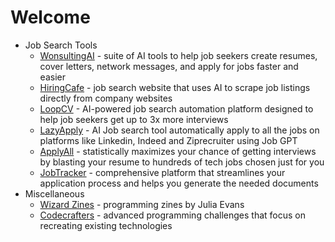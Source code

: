 # Welcome

- Job Search Tools
    - [WonsultingAI](https://www.wonsulting.ai/) - suite of AI tools to help job seekers create resumes, cover letters, network messages, and apply for jobs faster and easier
    - [HiringCafe](https://hiring.cafe/) - job search website that uses AI to scrape job listings directly from company websites
    - [LoopCV](https://www.loopcv.pro/) - AI-powered job search automation platform designed to help job seekers get up to 3x more interviews
    - [LazyApply](https://lazyapply.com/) - AI Job search tool automatically apply to all the jobs on platforms like Linkedin, Indeed and Ziprecruiter using Job GPT
    - [ApplyAll](https://applyall.com/) - statistically maximizes your chance of getting interviews by blasting your resume to hundreds of tech jobs chosen just for you
    - [JobTracker](https://jobtracker.ai/) - comprehensive platform that streamlines your application process and helps you generate the needed documents
- Miscellaneous
  - [Wizard Zines](https://wizardzines.com/) - programming zines by Julia Evans
  - [Codecrafters](https://codecrafters.io/) - advanced programming challenges that focus on recreating existing technologies

